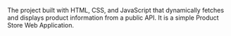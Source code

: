The project built with HTML, CSS, and JavaScript that dynamically fetches and displays product information from a public API. It is a simple Product Store Web Application.
